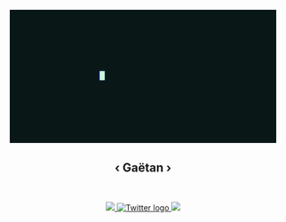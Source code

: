 <p align="center">
  <img src="banner-hereweare.gif">
  <br>
  <span>
    <b>
      <h2 align="center">
        ‹ Gaëtan ›
      </h2>
    </b>
    <br>
  </span>
  
  
  
  <p align="center">
    <a href="https://linkedin.com/in/gaetan-herault" target="_blank">
      <img width="35px" src="https://content.linkedin.com/content/dam/me/business/en-us/amp/brand-site/v2/bg/LI-Bug.svg.original.svg">
    </a>
    <a href="https://twitter.com/gahrlt" target="_blank">
      <img width="35px" src="https://img.icons8.com/ios-filled/100/4a90e2/twitter.png" alt="Twitter logo">
    </a>
    <a href="https://discord.gg/cQY9hc7XHm" target="_blank">
      <img width="35px" src="https://discord.com/assets/3437c10597c1526c3dbd98c737c2bcae.svg">
    </a>
  </p>
</p>
